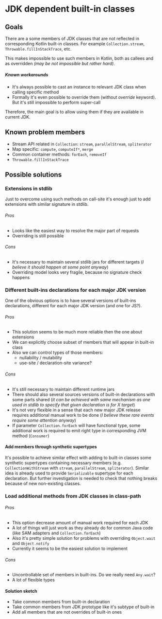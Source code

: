 # JDK dependent built-in classes

## Goals
There are a some members of JDK classes that are not reflected in
corresponding Kotlin built-in classes. For example `Collection.stream`,
`Throwable.fillInStackTrace`, etc.

This makes impossible to use such members in Kotlin, both as callees and as
overridden *(may be not impossible but rather hard)*.

##### Known workarounds
* It's always possible to cast an instance to relevant JDK class when calling
specific method
* Formally it's even possible to override them (without *override* keyword).
But it's still impossible to perform super-call

Therefore, the main goal is to allow using them if they are available in
current JDK.

## Known problem members
* Stream API related in `Collection`: `stream`, `parallelStream`,
`spliterator`
* Map specific: `compute`, `computeIf*`, `merge`
* Common container methods: `forEach`, `removeIf`
* `Throwable.fillInStackTrace`

## Possible solutions
### Extensions in stdlib
Just to overcome using such methods on call-site it's enough just to add
extensions with similar signature in stdlib.

###### Pros
* Looks like the easiest way to resolve the major part of requests
* Overriding is still possible

###### Cons
* It's necessary to maintain several stdlib jars for different targets
 (*I believe it should happen at some point anyway*)
* Overriding model looks very fragile, because no signature check happens

### Different built-ins declarations for each major JDK version
One of the obvious options is to have several versions of built-ins
declarations, different for each major JDK version (and one for JS?).

###### Pros
* This solution seems to be much more reliable then the one about extensions
* We can explicitly choose subset of members that will appear in built-in
class
* Also we can control types of those members:
  * nullability / mutability
  * use-site / declaration-site variance?

###### Cons
* It's still necessary to maintain different runtime jars
* There should also several sources versions of built-in declarations with
some parts shared (*it can be achieved with same mechanism as one used in
stdlib to specify that given declaration is for X target*)
* It's not very flexible in a sense that each new major JDK release requires
additional manual work to be done (*I believe these rare events require some
attention anyway*)
* If parameter `Collection.forEach` will have functional type, some additional
work is required to emit right type in corresponding JVM method (`Consumer`)

#### Add members through synthetic supertypes
It's possible to achieve similar effect with adding to built-in classes some
synthetic supertypes containing necessary members (e.g.
`CollectionWithStream` with `stream`, `parallelStream`, `spliterator`).
Similar idea is already used to provide `Serializable` supertype for each
declaration.
But further investigation is needed to check that nothing breaks because of
new non-existing classes.

### Load additional methods from JDK classes in class-path

###### Pros
* This option decrease amount of manual work required for each JDK
* A lot of things will just work as they already do for common Java code
(like SAM adapters and `Collection.forEach`)
* Also it's pretty simple solution for problems with overriding `Object.wait`
and `Object.notify`
* Currently it seems to be the easiest solution to implement

###### Cons
* Uncontrollable set of members in built-ins. Do we really need `Any.wait`?
* A lot of flexible types

#### Solution sketch
* Take common members from built-in declaration
* Take common members from JDK prototype like it's subtype of built-in
* Add all members that are not overrides of built-in ones
